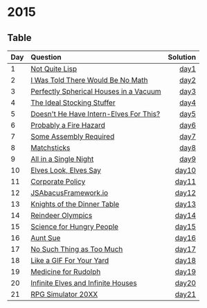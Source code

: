 # 2015

## Table

| Day | Question                                                                       |          Solution |
| --- | :----------------------------------------------------------------------------- | ----------------: |
| 1   | [Not Quite Lisp](https://adventofcode.com/2015/day/1)                          |  [day1](day01.py) |
| 2   | [I Was Told There Would Be No Math](https://adventofcode.com/2015/day/2)       |  [day2](day02.py) |
| 3   | [Perfectly Spherical Houses in a Vacuum ](https://adventofcode.com/2015/day/3) |  [day3](day03.py) |
| 4   | [The Ideal Stocking Stuffer](https://adventofcode.com/2015/day/4)              |  [day4](day04.py) |
| 5   | [Doesn't He Have Intern-Elves For This?](https://adventofcode.com/2015/day/5)  |  [day5](day05.py) |
| 6   | [Probably a Fire Hazard](https://adventofcode.com/2015/day/6)                  |  [day6](day06.py) |
| 7   | [Some Assembly Required](https://adventofcode.com/2015/day/7)                  |  [day7](day07.py) |
| 8   | [Matchsticks](https://adventofcode.com/2015/day/8)                             |  [day8](day08.py) |
| 9   | [All in a Single Night](https://adventofcode.com/2015/day/9)                   |  [day9](day09.py) |
| 10  | [Elves Look, Elves Say](https://adventofcode.com/2015/day/10)                  | [day10](day10.py) |
| 11  | [Corporate Policy](https://adventofcode.com/2015/day/11)                       | [day11](day11.py) |
| 12  | [JSAbacusFramework.io](https://adventofcode.com/2015/day/12)                   | [day12](day12.py) |
| 13  | [Knights of the Dinner Table](https://adventofcode.com/2015/day/13)            | [day13](day13.py) |
| 14  | [Reindeer Olympics](https://adventofcode.com/2015/day/14)                      | [day14](day14.py) |
| 15  | [Science for Hungry People](https://adventofcode.com/2015/day/15)              | [day15](day15.py) |
| 16  | [Aunt Sue](https://adventofcode.com/2015/day/16)                               | [day16](day16.py) |
| 17  | [No Such Thing as Too Much](https://adventofcode.com/2015/day/17)              | [day17](day17.py) |
| 18  | [Like a GIF For Your Yard](https://adventofcode.com/2015/day/18)               | [day18](day18.py) |
| 19  | [Medicine for Rudolph](https://adventofcode.com/2015/day/19)                   | [day19](day19.py) |
| 20  | [Infinite Elves and Infinite Houses](https://adventofcode.com/2015/day/20)     | [day20](day20.py) |
| 21  | [RPG Simulator 20XX](https://adventofcode.com/2015/day/21)                     | [day21](day21.py) |

<!--
| 22  | [Crab Combat](https://adventofcode.com/2015/day/22)                            | [day22](day22.py) |
| 23  | [Crab Cups](https://adventofcode.com/2015/day/23)                              | [day23](day23.py) |
| 24  | [Lobby Layout](https://adventofcode.com/2015/day/24)                           | [day24](day24.py) |
| 25  | [Combo Breaker](https://adventofcode.com/2015/day/25)                          | [day25](day25.py) | -->
